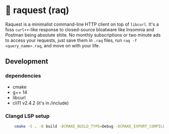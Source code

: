 # 🏓 raquest (raq)

Raquest is a minimalist command-line HTTP client on top of `libcurl`. It's a foss `curl++`-like response to closed-source bloatware like Insomnia and Postman being absolute shite. No monthly subscriptions or two minute ads to access your requests, just save them in `.raq` files, run `raq -f <query_name>.raq`, and move on with your life.

## Development

### dependencies
- cmake
- g++ 14
- libcurl
- cli11 v2.4.2 (it's in /include)

### Clangd LSP setup
```bash
    cmake -S . -B build -DCMAKE_BUILD_TYPE=Debug -DCMAKE_EXPORT_COMPILE_COMMANDS=1
```
